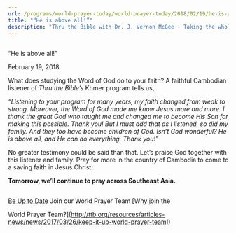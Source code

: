 ```yaml
---
url: /programs/world-prayer-today/world-prayer-today/2018/02/19/he-is-above-all!
title: "“He is above all!”"
description: "Thru the Bible with Dr. J. Vernon McGee - Taking the whole Word to the whole world"
---
```







## 
 “He is above all!”


February 19, 2018




What does studying the Word of God do to your faith? A faithful Cambodian listener of *Thru the Bible’s* Khmer program tells us, 


*“Listening to your program for many years, my faith changed from weak to strong. Moreover, the Word of God made me know Jesus more and more. I thank the great God who taught me and changed me to become His Son for making this possible. Thank you! But I must add that as I listened, so did my family. And they too have become children of God. Isn’t God wonderful? He is above all, and He can do everything. Thank you!”*


No greater testimony could be said than that. Let’s praise God together with this listener and family. Pray for more in the country of Cambodia to come to a saving faith in Jesus Christ. 


**Tomorrow, we’ll continue to pray across Southeast Asia.** 







## 




[Be Up to Date](http://feeds.feedburner.com/WorldPrayerToday "World Prayer Today RSS Feed")
Join our World Prayer Team
[Why join the  

World Prayer Team?](http://ttb.org/resources/articles-news/news/2017/03/26/keep-it-up-world-prayer-team!)




